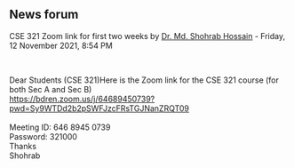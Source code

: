 <h2>News forum</h2><a href="https://moodle.cse.buet.ac.bd/user/view.php?id=32&course=650"></a>
CSE 321 Zoom link for first two weeks
by <a href="https://moodle.cse.buet.ac.bd/user/view.php?id=32&course=650">Dr. Md. Shohrab Hossain</a> - Friday, 12 November 2021, 8:54 PM


 

Dear Students (CSE 321)Here is the Zoom link for the CSE 321 course (for both Sec A and Sec B)<br />https://bdren.zoom.us/j/64689450739?pwd=Sy9WTDd2b2pSWFJzcFRsTGJNanZRQT09<br /><br />Meeting ID: 646 8945 0739<br />Password: 321000<br />Thanks<br />Shohrab<br />






